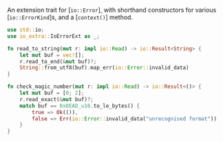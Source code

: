 <!-- cargo-rdme start -->

An extension trait for [`io::Error`], with shorthand constructors for various
[`io::ErrorKind`]s, and a [`context()`] method.

```rust
use std::io;
use io_extra::IoErrorExt as _;

fn read_to_string(mut r: impl io::Read) -> io::Result<String> {
    let mut buf = vec![];
    r.read_to_end(&mut buf)?;
    String::from_utf8(buf).map_err(io::Error::invalid_data)
}

fn check_magic_number(mut r: impl io::Read) -> io::Result<()> {
    let mut buf = [0; 2];
    r.read_exact(&mut buf)?;
    match buf == 0xDEAD_u16.to_le_bytes() {
        true => Ok(()),
        false => Err(io::Error::invalid_data("unrecognised format"))
    }
}
```

<!-- cargo-rdme end -->
